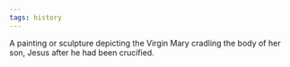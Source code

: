 ```yaml
---
tags: history
---
```

A painting or sculpture depicting the Virgin Mary cradling the body of her son, Jesus after he had been crucified.